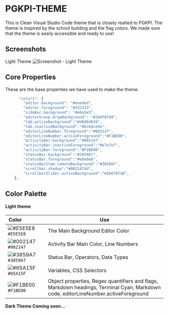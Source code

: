 # PGKPI-THEME 

This is Clean Visual Studio Code theme that is closely realted to PGKPI. The theme is inspired by the school building and the flag colors. We made sure that the theme is easily accessible and ready to use!

## Screenshots
Light Theme
![Screenshot - Light Theme](https://cdn.discordapp.com/attachments/900689339179216926/1022590122014814328/image_1.png)

## Core Properties
These are the base properties we have used to make the theme.

```javascript
	  "colors": {
		"editor.background": "#eeeded",
		"editor.foreground": "#333333",
		"sideBar.background": "#e6e5e5",
		"editorGroup.dropBackground": "#2b6f8f48",
		"tab.activeBackground":"#d8d8d839",
		"tab.inactiveBackground":"#bcbdce4e",
		"editorLineNumber.foreground":"#002147",
		"editorLineNumber.activeForeground":"#F1BE00",
		"activityBar.background":"#002147",
		"activityBar.inactiveForeground":"#e7e7e7",
		"activityBar.foreground":"#F1BE00",
		"statusBar.background":"#3859A7",
		"statusBar.foreground":"#e0e0e0",
		"statusBarItem.remoteBackground":"#3859A7",
		"scrollbar.shadow":"#0021474d",
		"scrollbarSlider.activeBackground":"#2b6f8f48",
	},
```

## Color Palette
#### Light theme
| Color&nbsp;&nbsp;&nbsp;&nbsp;&nbsp;&nbsp;&nbsp;&nbsp;&nbsp;&nbsp;&nbsp;&nbsp;&nbsp;&nbsp;&nbsp; | Use |
| ---------- | ------------------------------------------------------------ |
| ![#E5E5E8](https://cdn.discordapp.com/attachments/900689339179216926/1022594807085940756/color-1.png) `#E5E5E8` | The Main Background Editor Color |
| ![#002147](https://cdn.discordapp.com/attachments/900689339179216926/1022595247517212682/color-2.png) `#002147` | Activity Bar Main Color, Line Numbers |
| ![#3859A7](https://cdn.discordapp.com/attachments/900689339179216926/1022596072088014858/color-3.png) `#3859A7` | Status Bar, Operators, Data Types |
| ![#65A15F](https://cdn.discordapp.com/attachments/900689339179216926/1022596583084277770/color-4.png) `#65A15F` | Variables, CSS Selectors |
| ![#F1BE00](https://cdn.discordapp.com/attachments/900689339179216926/1022597018604027914/color-5.png) `#F1BE00` | Object properties, Regex quantifiers and flags, Markdown headings, Terminal Cyan, Markdown code, editorLineNumber.activeForeground |



**Dark Theme Coming soon...**
